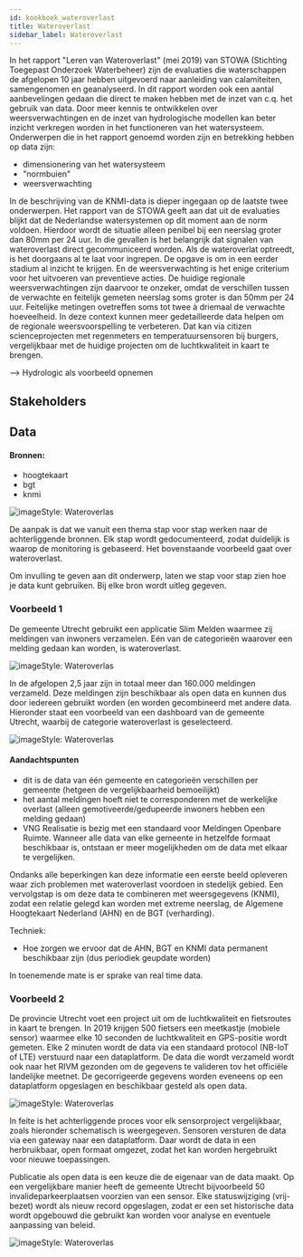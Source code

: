 ```yaml
---
id: kookboek_wateroverlast
title: Wateroverlast
sidebar_label: Wateroverlast
---
```

In het rapport "Leren van Wateroverlast" (mei 2019) van STOWA (Stichting Toegepast Onderzoek Waterbeheer) zijn de evaluaties die waterschappen de afgelopen 10 jaar hebben uitgevoerd naar aanleiding van calamiteiten, samengenomen en geanalyseerd. In dit rapport worden ook een aantal aanbevelingen gedaan die direct te maken hebben met de inzet van c.q. het gebruik van data. Door meer kennis te ontwikkelen over weersverwachtingen en de inzet van hydrologische modellen kan beter inzicht verkregen worden in het functioneren van het watersysteem. Onderwerpen die in het rapport genoemd worden zijn en betrekking hebben op data zijn:
* dimensionering van het watersysteem
* "normbuien"
* weersverwachting

In de beschrijving van de KNMI-data is dieper ingegaan op de laatste twee onderwerpen. Het rapport van de STOWA geeft aan dat uit de evaluaties blijkt dat de Nederlandse watersystemen op dit moment aan de norm voldoen. Hierdoor wordt de situatie alleen penibel bij een neerslag groter dan 80mm per 24 uur. In die gevallen is het belangrijk dat signalen van wateroverlast direct gecommuniceerd worden. Als de wateroverlat optreedt, is het doorgaans al te laat voor ingrepen. De opgave is om in een eerder stadium al inzicht te krijgen. En de weersverwachting is het enige criterium voor het uitvoeren van preventieve acties. De huidige regionale weersverwachtingen zijn daarvoor te onzeker, omdat de verschillen tussen de verwachte en feitelijk gemeten neerslag soms groter is dan 50mm per 24 uur. Feitelijke metingen ovetreffen soms tot twee à driemaal de verwachte hoeveelheid. In deze context kunnen meer gedetailleerde data helpen om de regionale weersvoorspelling te verbeteren. Dat kan via citizen scienceprojecten met regenmeters en temperatuursensoren bij burgers, vergelijkbaar met de huidige projecten om de luchtkwaliteit in kaart te brengen.

--> Hydrologic als voorbeeld opnemen

## Stakeholders

## Data

#### Bronnen:
* hoogtekaart
* bgt
* knmi

<img class="imageStyle shadowing" src="/docs/assets/Kookboek/Wateriverlast_image.png" target="_blank" alt="imageStyle: Wateroverlas"/>

De aanpak is dat we vanuit een thema stap voor stap werken naar de achterliggende bronnen. Elk stap wordt gedocumenteerd, zodat duidelijk is waarop de monitoring is gebaseerd.
Het bovenstaande voorbeeld gaat over wateroverlast.

Om invulling te geven aan dit onderwerp, laten we stap voor stap zien  hoe je data kunt gebruiken. Bij elke bron wordt uitleg gegeven.

### Voorbeeld 1
De gemeente Utrecht gebruikt een applicatie Slim Melden waarmee zij meldingen van inwoners verzamelen. Eén van de categorieën waarover een melding gedaan kan worden, is wateroverlast.

<img class="imageStyle shadowing" src="/docs/assets/Kookboek/Voorbeeld_1_image1.png" target="_blank" alt="imageStyle: Wateroverlas"/>

In de afgelopen 2,5 jaar zijn in totaal meer dan 160.000 meldingen verzameld. Deze meldingen zijn beschikbaar als open data en kunnen dus door iedereen gebruikt worden (en worden gecombineerd met andere data. Hieronder staat een voorbeeld van een dashboard van de gemeente Utrecht, waarbij de categorie wateroverlast is geselecteerd. 

<img class="imageStyle shadowing" src="/docs/assets/Kookboek/Voorbeeld_1_image2.png" target="_blank" alt="imageStyle: Wateroverlas"/>

#### Aandachtspunten
* dit is de data van één gemeente en categorieën verschillen per gemeente (hetgeen de vergelijkbaarheid bemoeilijkt)
* het aantal meldingen hoeft niet te corresponderen met de werkelijke overlast (alleen gemotiveerde/gedupeerde inwoners hebben een melding gedaan)
* VNG Realisatie is bezig met een standaard voor Meldingen Openbare Ruimte. Wanneer alle data van elke gemeente in hetzelfde formaat beschikbaar is, ontstaan er meer mogelijkheden om de data met elkaar te vergelijken.

Ondanks alle beperkingen kan deze informatie een eerste beeld opleveren waar zich problemen met wateroverlast voordoen in stedelijk gebied.
Een vervolgstap is om deze data te combineren met weersgegevens (KNMI), zodat een relatie gelegd kan worden met extreme neerslag, de Algemene Hoogtekaart Nederland (AHN) en de BGT (verharding).

Techniek:
* Hoe zorgen we ervoor dat de AHN, BGT en KNMI data permanent beschikbaar zijn (dus periodiek geupdate worden)

In toenemende mate is er sprake van real time data.


### Voorbeeld 2

De provincie Utrecht voet een project uit om de luchtkwaliteit en fietsroutes in kaart te brengen. In 2019 krijgen 500 fietsers een meetkastje (mobiele sensor) waarmee elke 10 seconden de luchtkwaliteit en GPS-positie wordt gemeten. Elke 2 minuten wordt de data via een standaard protocol (NB-IoT of LTE) verstuurd naar een dataplatform. De data die wordt verzameld wordt ook naar het RIVM gezonden om de gegevens te valideren tov het officiële landelijke meetnet. De gecorrigeerde gegevens worden eveneens op een dataplatform opgeslagen en beschikbaar gesteld als open data.

<img class="imageStyle shadowing" src="/docs/assets/Kookboek/Voorbeeld_2_image1.png" target="_blank" alt="imageStyle: Wateroverlas"/>

In feite is het achterliggende proces voor elk sensorproject vergelijkbaar, zoals hieronder schematisch is weergegeven. Sensoren versturen de data via een gateway naar een dataplatform. Daar wordt de data in een herbruikbaar, open formaat omgezet, zodat het kan worden hergebruikt voor nieuwe toepassingen. 

Publicatie als open data is een keuze die de eigenaar van de data maakt. Op een vergelijkbare manier heeft de gemeente Utrecht bijvoorbeeld 50 invalideparkeerplaatsen voorzien van een sensor. Elke statuswijziging (vrij-bezet) wordt als nieuw record opgeslagen, zodat er een set historische data wordt opgebouwd die gebruikt kan worden voor analyse en eventuele aanpassing van beleid.

<img class="imageStyle shadowing" src="/docs/assets/Kookboek/Voorbeeld_2_image2.png" target="_blank" alt="imageStyle: Wateroverlas"/>
